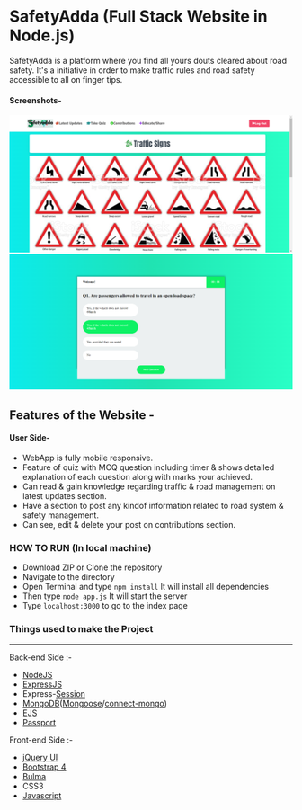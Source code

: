 # SafetyAdda (Full Stack Website in Node.js)

SafetyAdda is a platform where you find all yours douts cleared about road safety. It's a initiative in order to make traffic rules and road safety accessible to all on finger tips.


#### Screenshots-
![Screenshot](./public/photos/ss1.png?raw=true "Screenshot")
![Screenshot](./public/photos/ss2.png?raw=true "Screenshot")


## Features of the Website -

#### User Side-
- WebApp is fully mobile responsive. 
- Feature of quiz with MCQ question including timer & shows detailed explanation of each question along with marks your achieved.
- Can read & gain knowledge regarding traffic & road management on latest updates section.
- Have a section to post any kindof information related to road system & safety management.
- Can see, edit & delete your post on contributions section.




### HOW TO RUN (In local machine)

- Download ZIP or Clone the repository
- Navigate to the directory
- Open Terminal and type `npm install` It will install all dependencies
- Then type `node app.js` It will start the server
- Type `localhost:3000` to go to the index page


### Things used to make the Project
-------------------------------------------------------------------------------------------------------------
Back-end Side :-
- [NodeJS](https://nodejs.org/en/docs/)
- [ExpressJS](https://expressjs.com/en/4x/api.html)
- Express-[Session](https://github.com/expressjs/session)
- [MongoDB](https://www.mongodb.com/)([Mongoose](mongoosejs.com/docs/)/[connect-mongo](https://www.npmjs.com/package/connect-mongo))
- [EJS](http://ejs.co/)
- [Passport](http://passportjs.org/docs)

Front-end Side :-
- [jQuery UI](https://jquery.com/)
- [Bootstrap 4](https://getbootstrap.com/)
- [Bulma](https://bulma.io/)
- CSS3
- [Javascript](https://www.javascript.com/)


